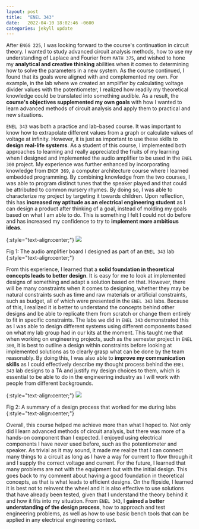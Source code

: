 ```yaml
---
layout: post
title:  "ENEL 343"
date:   2022-04-10 18:02:46 -0600
categories: jekyll update
---
```

After `ENGG 225`, I was looking forward to the course's continuation in circuit theory. I wanted to study advanced circuit analysis methods, how to use my understanding of Laplace and Fourier from `MATH 375`, and wished to hone my **analytical and creative thinking** abilities when it comes to determining how to solve the parameters in a new system. As the course continued, I found that its goals were aligned with and complemented my own. For example, in the lab where we created an amplifier by calculating voltage divider values with the potentiometer, I realized how readily my theoretical knowledge could be translated into something audible. As a result, the **course's objectives supplemented my own goals** with how I wanted to learn advanced methods of circuit analysis and apply them to practical and new situations.

`ENEL 343` was both a practice and lab-based course. It was important to know how to extrapolate different values from a graph or calculate values of voltage at infinity. However, it is just as important to use these skills to **design real-life systems**. As a student of this course, I implemented both approaches to learning and really appreciated the fruits of my learning when I designed and implemented the audio amplifier to be used in the `ENEL 300` project. My experience was further enhanced by incorporating knowledge from `ENCM 369`, a computer architecture course where I learned embedded programming. By combining knowledge from the two courses, I was able to program distinct tunes that the speaker played and that could be attributed to common nursery rhymes. By doing so, I was able to characterize my project by targeting it towards children. Upon reflection, this has **increased my aptitude as an electrical engineering student** as I can design a product after thinking of a goal, instead of molding my goals based on what I am able to do. This is something I felt I could not do before and has increased my confidence to try to **implement more ambitious ideas**.

{:style="text-align:center;"}
<img src="{{site.baseurl}}/assets/img/THREE.png">

Fig 1: The audio amplifier board I designed as part of an `ENEL 343` lab
{:style="text-align:center;"}

From this experience, I learned that a **solid foundation in theoretical concepts leads to better design**. It is easy for me to look at implemented designs of something and adapt a solution based on that. However, there will be many constraints when it comes to designing, whether they may be natural constraints such as time and raw materials or artificial constraints, such as budget, all of which were presented in the `ENEL 343` labs. Because of this, I realized it is better to understand the concepts behind other designs and be able to replicate them from scratch or change them entirely to fit in specific constraints. The labs we did in `ENEL 343` demonstrated this as I was able to design different systems using different components based on what my lab group had in our kits at the moment. This taught me that when working on engineering projects, such as the semester project in `ENEL 300`, it is best to outline a design within constraints before looking at implemented solutions as to clearly grasp what can be done by the team reasonably. By doing this, I was also able to **improve my communication skills** as I could effectively describe my thought process behind the `ENEL 343` lab designs to a TA and justify my design choices to them, which is essential to be able to do in the engineering industry as I will work with people from different backgrounds.

{:style="text-align:center;"}
<img src="{{site.baseurl}}/assets/img/FOUR.jpg">

Fig 2: A summary of a design process that worked for me during labs
{:style="text-align:center;"}

Overall, this course helped me achieve more than what I hoped to. Not only did I learn advanced methods of circuit analysis, but there was more of a hands-on component than I expected. I enjoyed using electrical components I have never used before, such as the potentiometer and speaker. As trivial as it may sound, it made me realize that I can connect many things to a circuit as long as I have a way for current to flow through it and I supply the correct voltage and current. For the future, I learned that many problems are not with the equipment but with the initial design. This goes back to my comment about having a good foundation in theoretical concepts, as that is what leads to efficient designs. On the flipside, I learned it is best not to reinvent the wheel and it is also effective to use solutions that have already been tested, given that I understand the theory behind it and how it fits into my situation. From `ENEL 343`, I **gained a better understanding of the design process**, how to approach and test engineering problems, as well as how to use basic bench tools that can be applied in any electrical engineering context.
